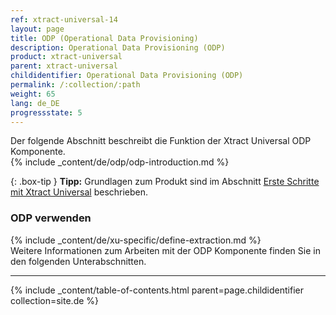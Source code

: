 ```yaml
---
ref: xtract-universal-14
layout: page
title: ODP (Operational Data Provisioning)
description: Operational Data Provisioning (ODP)
product: xtract-universal
parent: xtract-universal
childidentifier: Operational Data Provisioning (ODP)
permalink: /:collection/:path
weight: 65
lang: de_DE
progressstate: 5
---
```

Der folgende Abschnitt beschreibt die Funktion der Xtract Universal ODP Komponente. <br>
{% include _content/de/odp/odp-introduction.md %} 

{: .box-tip }
**Tipp:** Grundlagen zum Produkt sind im Abschnitt [Erste Schritte mit Xtract Universal](../erste-schritte) beschrieben.

### ODP verwenden
{% include _content/de/xu-specific/define-extraction.md %}
<br>
Weitere Informationen zum Arbeiten mit der ODP Komponente finden Sie in den folgenden Unterabschnitten.

---

{% include _content/table-of-contents.html parent=page.childidentifier collection=site.de %}